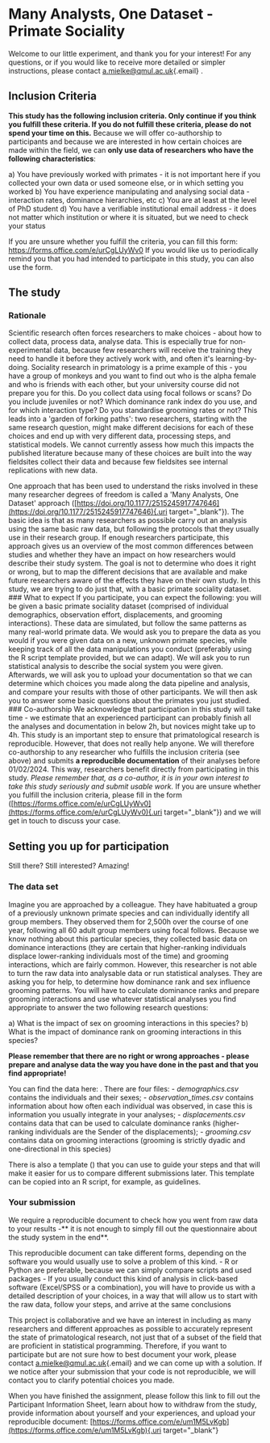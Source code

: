 
# Many Analysts, One Dataset - Primate Sociality

Welcome to our little experiment, and thank you for your interest! For
any questions, or if you would like to receive more detailed or simpler
instructions, please contact
[a.mielke\@qmul.ac.uk](mailto:a.mielke@qmul.ac.uk){.email} .

## Inclusion Criteria

**This study has the following inclusion criteria. Only continue if you
think you fulfill these criteria. If you do not fulfill these criteria,
please do not spend your time on this.** Because we will offer
co-authorship to participants and because we are interested in how
certain choices are made within the field, we can **only use data of
researchers who have the following characteristics**:

a)  You have previously worked with primates - it is not important here
    if you collected your own data or used someone else, or in which
    setting you worked
b)  You have experience manipulating and analysing social data -
    interaction rates, dominance hierarchies, etc
c)  You are at least at the level of PhD student
d)  You have a verifiable institutional email address - it does not
    matter which institution or where it is situated, but we need to
    check your status

If you are unsure whether you fulfill the criteria, you can fill this
form: https://forms.office.com/e/urCgLUyWv0 If you would like us to
periodically remind you that you had intended to participate in this
study, you can also use the form.

## The study

### Rationale

Scientific research often forces researchers to make choices - about how
to collect data, process data, analyse data. This is especially true for
non-experimental data, because few researchers will receive the training
they need to handle it before they actively work with, and often it's
learning-by-doing. Sociality research in primatology is a prime example
of this - you have a group of monkeys and you want to find out who is
the alpha female and who is friends with each other, but your university
course did not prepare you for this. Do you collect data using focal
follows or scans? Do you include juveniles or not? Which dominance rank
index do you use, and for which interaction type? Do you standardise
grooming rates or not? This leads into a 'garden of forking paths': two
researchers, starting with the same research question, might make
different decisions for each of these choices and end up with very
different data, processing steps, and statistical models. We cannot
currently assess how much this impacts the published literature because
many of these choices are built into the way fieldsites collect their
data and because few fieldsites see internal replications with new data.

One approach that has been used to understand the risks involved in
these many researcher degrees of freedom is called a 'Many Analysts, One
Dataset' approach
([https://doi.org/10.1177/2515245917747646](https://doi.org/10.1177/2515245917747646){.uri
target="_blank"}). The basic idea is that as many researchers as
possible carry out an analysis using the same basic raw data, but
following the protocols that they usually use in their research group.
If enough researchers participate, this approach gives us an overview of
the most common differences between studies and whether they have an
impact on how researchers would describe their study system. The goal is
not to determine who does it right or wrong, but to map the different
decisions that are available and make future researchers aware of the
effects they have on their own study. In this study, we are trying to do
just that, with a basic primate sociality dataset. \### What to expect
If you participate, you can expect the following: you will be given a
basic primate sociality dataset (comprised of individual demographics,
observation effort, displacements, and grooming interactions). These
data are simulated, but follow the same patterns as many real-world
primate data. We would ask you to prepare the data as you would if you
were given data on a new, unknown primate species, while keeping track
of all the data manipulations you conduct (preferably using the R script
template provided, but we can adapt). We will ask you to run statistical
analysis to describe the social system you were given. Afterwards, we
will ask you to upload your documentation so that we can determine which
choices you made along the data pipeline and analysis, and compare your
results with those of other participants. We will then ask you to answer
some basic questions about the primates you just studied. \###
Co-authorship We acknowledge that participation in this study will take
time - we estimate that an experienced participant can probably finish
all the analyses and documentation in below 2h, but novices might take
up to 4h. This study is an important step to ensure that primatological
research is reproducible. However, that does not really help anyone. We
will therefore co-authorship to any researcher who fulfills the
inclusion criteria (see above) and submits **a reproducible
documentation** of their analyses before 01/02/2024. This way,
researchers benefit directly from participating in this study. *Please
remember that, as a co-author, it is in your own interest to take this
study seriously and submit usable work.* If you are unsure whether you
fulfill the inclusion criteria, please fill in the form
([https://forms.office.com/e/urCgLUyWv0](https://forms.office.com/e/urCgLUyWv0){.uri
target="_blank"}) and we will get in touch to discuss your case.

## Setting you up for participation

Still there? Still interested? Amazing!

### The data set

Imagine you are approached by a colleague. They have habituated a group
of a previously unknown primate species and can individually identify
all group members. They observed them for 2,500h over the course of one
year, following all 60 adult group members using focal follows. Because
we know nothing about this particular species, they collected basic data
on dominance interactions (they are certain that higher-ranking
individuals displace lower-ranking individuals most of the time) and
grooming interactions, which are fairly common. However, this researcher
is not able to turn the raw data into analysable data or run statistical
analyses. They are asking you for help, to determine how dominance rank
and sex influence grooming patterns. You will have to calculate
dominance ranks and prepare grooming interactions and use whatever
statistical analyses you find appropriate to answer the two following
research questions:

a)  What is the impact of sex on grooming interactions in this species?
b)  What is the impact of dominance rank on grooming interactions in
    this species?

**Please remember that there are no right or wrong approaches - please
prepare and analyse data the way you have done in the past and that you
find appropriate!**

You can find the data here: . There are four files: - *demographics.csv*
contains the individuals and their sexes; - *observation_times.csv*
contains information about how often each individual was observed, in
case this is information you usually integrate in your analyses; -
*displacements.csv* contains data that can be used to calculate
dominance ranks (higher-ranking individuals are the Sender of the
displacements); - *grooming.csv* contains data on grooming interactions
(grooming is strictly dyadic and one-directional in this species)

There is also a template () that you can use to guide your steps and
that will make it easier for us to compare different submissions later.
This template can be copied into an R script, for example, as
guidelines.

### Your submission

We require a reproducible document to check how you went from raw data
to your results -\*\* it is not enough to simply fill out the
questionnaire about the study system in the end\*\*.

This reproducible document can take different forms, depending on the
software you would usually use to solve a problem of this kind. - R or
Python are preferable, because we can simply compare scripts and used
packages - If you usually conduct this kind of analysis in click-based
software (Excel/SPSS or a combination), you will have to provide us with
a detailed description of your choices, in a way that will allow us to
start with the raw data, follow your steps, and arrive at the same
conclusions

This project is collaborative and we have an interest in including as
many researchers and different approaches as possible to accurately
represent the state of primatological research, not just that of a
subset of the field that are proficient in statistical programming.
Therefore, if you want to participate but are not sure how to best
document your work, please contact
[a.mielke\@qmul.ac.uk](mailto:a.mielke@qmul.ac.uk){.email} and we can
come up with a solution. If we notice after your submission that your
code is not reproducible, we will contact you to clarify potential
choices you made.

When you have finished the assignment, please follow this link to fill
out the Participant Information Sheet, learn about how to withdraw from
the study, provide information about yourself and your experiences, and
upload your reproducible document:
[https://forms.office.com/e/um1M5LvKgb](https://forms.office.com/e/um1M5LvKgb){.uri
target="_blank"}

